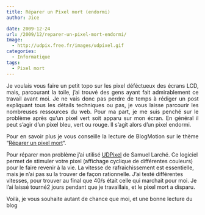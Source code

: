 ```yaml
---
title: Réparer un Pixel mort (endormi)
author: Jice

date: 2009-12-24
url: /2009/12/reparer-un-pixel-mort-endormi/
Image:
  - http://udpix.free.fr/images/udpixel.gif
categories:
  - Informatique
tags:
  - Pixel mort
---
```

<p style="text-align: justify;">
  Je voulais vous faire un petit topo sur les pixel déféctueux des écrans LCD, mais, parcourant la toile, j&#8217;ai trouvé des gens ayant fait admirablement ce travail avant moi. Je ne vais donc pas perdre de temps à rédiger un post expliquant tous les détails techniques ou pas, je vous laisse parcourir les nombreuses ressources du web. Pour ma part, je me suis penché sur le problème après qu&#8217;un pixel vert soit apparu sur mon écran. En général il peut s&#8217;agir d&#8217;un pixel bleu, vert ou rouge. Il s&#8217;agit alors d&#8217;un pixel endormi.
</p>

<p style="text-align: justify;">
  Pour en savoir plus je vous conseille la lecture de BlogMotion sur le thème &#8220;<a title="réparer un pixel mort" href="http://blogmotion.fr/systeme/reparer-un-pixel-mort-1004" target="_blank">Réparer un pixel mort</a>&#8220;.
</p>

Pour réparer mon problème j&#8217;ai utilisé <a title="UDPixel" href="http://udpix.free.fr/" target="_blank">UDPixel</a> de Samuel Larché. Ce logiciel permet de stimuler votre pixel (affichage cyclique de différentes couleurs) pour le faire revenir à la vie. La vitesse de rafraichissement est essentielle, mais je n&#8217;ai pas su la trouver de façon rationnelle. J&#8217;ai testé différentes vitesses, pour trouver au final que 40/s était celle qui marchait pour moi. Je l&#8217;ai laissé tourné2 jours pendant que je travaillais, et le pixel mort a disparu.

Voilà, je vous souhaite autant de chance que moi, et une bonne lecture du blog